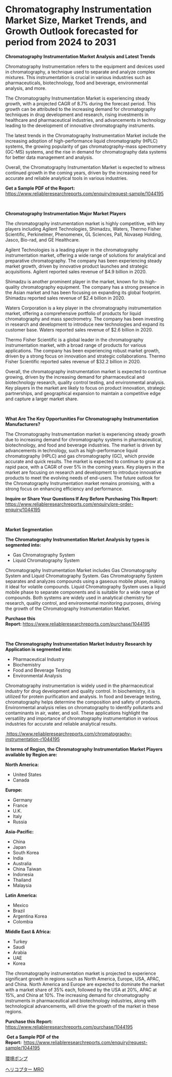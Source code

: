 <p><h1>Chromatography Instrumentation Market Size, Market Trends, and Growth Outlook forecasted for period from 2024 to 2031</h1></p><p><strong>Chromatography Instrumentation Market Analysis and Latest Trends</strong></p>
<p><p>Chromatography Instrumentation refers to the equipment and devices used in chromatography, a technique used to separate and analyze complex mixtures. This instrumentation is crucial in various industries such as pharmaceuticals, biotechnology, food and beverage, environmental analysis, and more.</p><p>The Chromatography Instrumentation Market is experiencing steady growth, with a projected CAGR of 8.7% during the forecast period. This growth can be attributed to the increasing demand for chromatography techniques in drug development and research, rising investments in healthcare and pharmaceutical industries, and advancements in technology leading to the development of innovative chromatography instruments.</p><p>The latest trends in the Chromatography Instrumentation Market include the increasing adoption of high-performance liquid chromatography (HPLC) systems, the growing popularity of gas chromatography-mass spectrometry (GC-MS) systems, and the rise in demand for chromatography data systems for better data management and analysis.</p><p>Overall, the Chromatography Instrumentation Market is expected to witness continued growth in the coming years, driven by the increasing need for accurate and reliable analytical tools in various industries.</p></p>
<p><strong>Get a Sample PDF of the Report:&nbsp;</strong> <a href="https://www.reliableresearchreports.com/enquiry/request-sample/1044195">https://www.reliableresearchreports.com/enquiry/request-sample/1044195</a></p>
<p>&nbsp;</p>
<p><strong>Chromatography Instrumentation Major Market Players</strong></p>
<p><p>The chromatography instrumentation market is highly competitive, with key players including Agilent Technologies, Shimadzu, Waters, Thermo Fisher Scientific, Perkinelmer, Phenomenex, GL Sciences, Pall, Novasep Holding, Jasco, Bio-rad, and GE Healthcare.</p><p>Agilent Technologies is a leading player in the chromatography instrumentation market, offering a wide range of solutions for analytical and preparative chromatography. The company has been experiencing steady market growth, driven by innovative product launches and strategic acquisitions. Agilent reported sales revenue of $4.9 billion in 2020.</p><p>Shimadzu is another prominent player in the market, known for its high-quality chromatography equipment. The company has a strong presence in the Asian market and has been focusing on expanding its global footprint. Shimadzu reported sales revenue of $2.4 billion in 2020.</p><p>Waters Corporation is a key player in the chromatography instrumentation market, offering a comprehensive portfolio of products for liquid chromatography and mass spectrometry. The company has been investing in research and development to introduce new technologies and expand its customer base. Waters reported sales revenue of $2.6 billion in 2020.</p><p>Thermo Fisher Scientific is a global leader in the chromatography instrumentation market, with a broad range of products for various applications. The company has been experiencing robust market growth, driven by a strong focus on innovation and strategic collaborations. Thermo Fisher Scientific reported sales revenue of $32.2 billion in 2020.</p><p>Overall, the chromatography instrumentation market is expected to continue growing, driven by the increasing demand for pharmaceutical and biotechnology research, quality control testing, and environmental analysis. Key players in the market are likely to focus on product innovation, strategic partnerships, and geographical expansion to maintain a competitive edge and capture a larger market share.</p></p>
<p>&nbsp;</p>
<p><strong>What Are The Key Opportunities For Chromatography Instrumentation Manufacturers?</strong></p>
<p><p>The Chromatography Instrumentation market is experiencing steady growth due to increasing demand for chromatography systems in pharmaceutical, biotechnology, and food and beverage industries. The market is driven by advancements in technology, such as high-performance liquid chromatography (HPLC) and gas chromatography (GC), which provide accurate and quick results. The market is expected to continue to grow at a rapid pace, with a CAGR of over 5% in the coming years. Key players in the market are focusing on research and development to introduce innovative products to meet the evolving needs of end-users. The future outlook for the Chromatography Instrumentation market remains promising, with a strong focus on enhancing efficiency and performance.</p></p>
<p><strong>Inquire or Share Your Questions If Any Before Purchasing This Report:</strong> <a href="https://www.reliableresearchreports.com/enquiry/pre-order-enquiry/1044195">https://www.reliableresearchreports.com/enquiry/pre-order-enquiry/1044195</a></p>
<p>&nbsp;</p>
<p><strong>Market Segmentation</strong></p>
<p><strong>The Chromatography Instrumentation Market Analysis by types is segmented into:</strong></p>
<p><ul><li>Gas Chromatography System</li><li>Liquid Chromatography System</li></ul></p>
<p><p>Chromatography Instrumentation Market includes Gas Chromatography System and Liquid Chromatography System. Gas Chromatography System separates and analyzes compounds using a gaseous mobile phase, making it ideal for volatile compounds. Liquid Chromatography System uses a liquid mobile phase to separate components and is suitable for a wide range of compounds. Both systems are widely used in analytical chemistry for research, quality control, and environmental monitoring purposes, driving the growth of the Chromatography Instrumentation Market.</p></p>
<p><strong>Purchase this Report:&nbsp;</strong><a href="https://www.reliableresearchreports.com/purchase/1044195">https://www.reliableresearchreports.com/purchase/1044195</a></p>
<p>&nbsp;</p>
<p><strong>The Chromatography Instrumentation Market Industry Research by Application is segmented into:</strong></p>
<p><ul><li>Pharmaceutical Industry</li><li>Biochemistry</li><li>Food and Beverage Testing</li><li>Environmental Analysis</li></ul></p>
<p><p>Chromatography instrumentation is widely used in the pharmaceutical industry for drug development and quality control. In biochemistry, it is utilized for protein purification and analysis. In food and beverage testing, chromatography helps determine the composition and safety of products. Environmental analysis relies on chromatography to identify pollutants and contaminants in air, water, and soil. These applications highlight the versatility and importance of chromatography instrumentation in various industries for accurate and reliable analytical results.</p></p>
<p><a href="https://www.reliableresearchreports.com/chromatography-instrumentation-r1044195">&nbsp;https://www.reliableresearchreports.com/chromatography-instrumentation-r1044195</a></p>
<p><strong>In terms of Region, the Chromatography Instrumentation Market Players available by Region are:</strong></p>
<p>
    <p> <strong> North America: </strong>
        <ul>
            <li>United States</li>
            <li>Canada</li>
        </ul>
        </p> 
    <p> <strong> Europe: </strong>
        <ul>
            <li>Germany</li>
            <li>France</li>
            <li>U.K.</li>
            <li>Italy</li>
            <li>Russia</li>
        </ul>
        </p> 
    <p> <strong> Asia-Pacific: </strong>
        <ul>
            <li>China</li>
            <li>Japan</li>
            <li>South Korea</li>
            <li>India</li>
            <li>Australia</li>
            <li>China Taiwan</li>
            <li>Indonesia</li>
            <li>Thailand</li>
            <li>Malaysia</li>
        </ul>
        </p> 
    <p> <strong> Latin America: </strong>
        <ul>
            <li>Mexico</li>
            <li>Brazil</li>
            <li>Argentina Korea</li>
            <li>Colombia</li>
        </ul>
        </p> 
    <p> <strong> Middle East & Africa: </strong>
        <ul>
            <li>Turkey</li>
            <li>Saudi</li>
            <li>Arabia</li>
            <li>UAE</li>
            <li>Korea</li>
        </ul>
    </p>
    </p>
<p><p>The chromatography instrumentation market is projected to experience significant growth in regions such as North America, Europe, USA, APAC, and China. North America and Europe are expected to dominate the market with a market share of 35% each, followed by the USA at 20%, APAC at 15%, and China at 10%. The increasing demand for chromatography instruments in pharmaceutical and biotechnology industries, along with technological advancements, will drive the growth of the market in these regions.</p></p>
<p><strong>Purchase this Report: </strong><a href="https://www.reliableresearchreports.com/purchase/1044195">https://www.reliableresearchreports.com/purchase/1044195</a></p>
<p>&nbsp;<strong>Get a Sample PDF of the Report:&nbsp;&nbsp;</strong><a href="https://www.reliableresearchreports.com/enquiry/request-sample/1044195">https://www.reliableresearchreports.com/enquiry/request-sample/1044195</a></p>
<p><strong></strong></p>
<p><p><a href="https://github.com/marbadji/Market-Research-Report-List-1/blob/main/724584021568.md">環境ポンプ</a></p><p><a href="https://github.com/KaydenJohns1964/Market-Research-Report-List-1/blob/main/935612021569.md">ヘリコプター MRO</a></p></p>